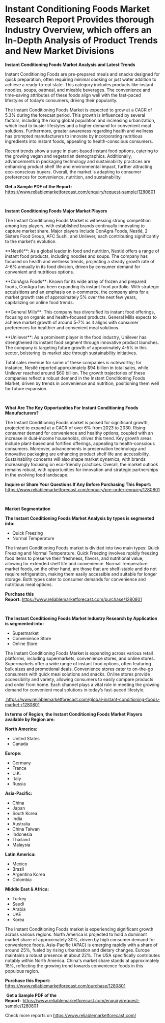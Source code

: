 <p><h1>Instant Conditioning Foods Market Research Report Provides thorough Industry Overview, which offers an In-Depth Analysis of Product Trends and New Market Divisions</h1></p><p><strong>Instant Conditioning Foods Market Analysis and Latest Trends</strong></p>
<p><p>Instant Conditioning Foods are pre-prepared meals and snacks designed for quick preparation, often requiring minimal cooking or just water addition to achieve a ready-to-eat state. This category includes products like instant noodles, soups, oatmeal, and mixable beverages. The convenience and time-saving attributes of these foods align well with the fast-paced lifestyles of today’s consumers, driving their popularity.</p><p>The Instant Conditioning Foods Market is expected to grow at a CAGR of 5.3% during the forecast period. This growth is influenced by several factors, including the rising global population and increasing urbanization, which lead to busier lifestyles and a higher demand for convenient meal solutions. Furthermore, greater awareness regarding health and wellness has prompted manufacturers to innovate by incorporating nutritious ingredients into instant foods, appealing to health-conscious consumers.</p><p>Recent trends show a surge in plant-based instant food options, catering to the growing vegan and vegetarian demographics. Additionally, advancements in packaging technology and sustainability practices are enhancing product shelf life and environmental impact, further attracting eco-conscious buyers. Overall, the market is adapting to consumer preferences for convenience, nutrition, and sustainability.</p></p>
<p><strong>Get a Sample PDF of the Report:&nbsp;</strong> <a href="https://www.reliablemarketforecast.com/enquiry/request-sample/1280801?utm_campaign=2301&utm_medium=2&utm_source=Github&utm_content=ia&utm_term=24032025&utm_id=instant-conditioning-foods">https://www.reliablemarketforecast.com/enquiry/request-sample/1280801</a></p>
<p>&nbsp;</p>
<p><strong>Instant Conditioning Foods Major Market Players</strong></p>
<p><p>The Instant Conditioning Foods Market is witnessing strong competition among key players, with established brands continually innovating to capture market share. Major players include ConAgra Foods, Nestlé, 2 Sisters Food Group, AFC Sushi, and Unilever, each contributing significantly to the market's evolution.</p><p>**Nestlé**: As a global leader in food and nutrition, Nestlé offers a range of instant food products, including noodles and soups. The company has focused on health and wellness trends, projecting a steady growth rate of 4-6% annually in its food division, driven by consumer demand for convenient and nutritious options.</p><p>**ConAgra Foods**: Known for its wide array of frozen and prepared foods, ConAgra has been expanding its instant food portfolio. With strategic acquisitions and an emphasis on e-commerce, the company aims for a market growth rate of approximately 5% over the next few years, capitalizing on online food trends.</p><p>**General Mills**: This company has diversified its instant food offerings, focusing on organic and health-focused products. General Mills expects to achieve market growth of around 5-7% as it aligns with consumer preferences for healthier and convenient meal solutions.</p><p>**Unilever**: As a prominent player in the food industry, Unilever has strengthened its instant food segment through innovative product launches. The company is targeting future growth of approximately 4-5% in this sector, bolstering its market size through sustainability initiatives.</p><p>Total sales revenue for some of these companies is noteworthy; for instance, Nestlé reported approximately $94 billion in total sales, while Unilever reached around $60 billion. The growth trajectories of these companies reflect a robust demand in the Instant Conditioning Foods Market, driven by trends in convenience and nutrition, positioning them well for future expansion.</p></p>
<p>&nbsp;</p>
<p><strong>What Are The Key Opportunities For Instant Conditioning Foods Manufacturers?</strong></p>
<p><p>The Instant Conditioning Foods market is poised for significant growth, projected to expand at a CAGR of over 6% from 2023 to 2030. Rising consumer demand for convenience and healthy options, coupled with an increase in dual-income households, drives this trend. Key growth areas include plant-based and fortified offerings, appealing to health-conscious consumers. Moreover, advancements in preservation technology and innovative packaging are enhancing product shelf life and accessibility. Sustainability concerns will also shape market dynamics, with brands increasingly focusing on eco-friendly practices. Overall, the market outlook remains robust, with opportunities for innovation and strategic partnerships in the evolving food landscape.</p></p>
<p><strong>Inquire or Share Your Questions If Any Before Purchasing This Report:</strong> <a href="https://www.reliablemarketforecast.com/enquiry/pre-order-enquiry/1280801?utm_campaign=2301&utm_medium=2&utm_source=Github&utm_content=ia&utm_term=24032025&utm_id=instant-conditioning-foods">https://www.reliablemarketforecast.com/enquiry/pre-order-enquiry/1280801</a></p>
<p>&nbsp;</p>
<p><strong>Market Segmentation</strong></p>
<p><strong>The Instant Conditioning Foods Market Analysis by types is segmented into:</strong></p>
<p><ul><li>Quick Freezing</li><li>Normal Temperature</li></ul></p>
<p><p>The Instant Conditioning Foods market is divided into two main types: Quick Freezing and Normal Temperature. Quick Freezing involves rapidly freezing food items to preserve their freshness, flavors, and nutritional value, allowing for extended shelf life and convenience. Normal Temperature market foods, on the other hand, are those that are shelf-stable and do not require refrigeration, making them easily accessible and suitable for longer storage. Both types cater to consumer demands for convenience and nutritious meal options.</p></p>
<p><strong>Purchase this Report:&nbsp;</strong><a href="https://www.reliablemarketforecast.com/purchase/1280801?utm_campaign=2301&utm_medium=2&utm_source=Github&utm_content=ia&utm_term=24032025&utm_id=instant-conditioning-foods">https://www.reliablemarketforecast.com/purchase/1280801</a></p>
<p>&nbsp;</p>
<p><strong>The Instant Conditioning Foods Market Industry Research by Application is segmented into:</strong></p>
<p><ul><li>Supermarket</li><li>Convenience Store</li><li>Online Store</li></ul></p>
<p><p>The Instant Conditioning Foods Market is expanding across various retail platforms, including supermarkets, convenience stores, and online stores. Supermarkets offer a wide range of instant food options, often featuring bulk sizes and promotional deals. Convenience stores cater to on-the-go consumers with quick meal solutions and snacks. Online stores provide accessibility and variety, allowing consumers to easily compare products and order from home. Each channel plays a vital role in meeting the growing demand for convenient meal solutions in today’s fast-paced lifestyle.</p></p>
<p><a href="https://www.reliablemarketforecast.com/global-instant-conditioning-foods-market-r1280801?utm_campaign=2301&utm_medium=2&utm_source=Github&utm_content=ia&utm_term=24032025&utm_id=instant-conditioning-foods">&nbsp;https://www.reliablemarketforecast.com/global-instant-conditioning-foods-market-r1280801</a></p>
<p><strong>In terms of Region, the Instant Conditioning Foods Market Players available by Region are:</strong></p>
<p>
    <p> <strong> North America: </strong>
        <ul>
            <li>United States</li>
            <li>Canada</li>
        </ul>
        </p> 
    <p> <strong> Europe: </strong>
        <ul>
            <li>Germany</li>
            <li>France</li>
            <li>U.K.</li>
            <li>Italy</li>
            <li>Russia</li>
        </ul>
        </p> 
    <p> <strong> Asia-Pacific: </strong>
        <ul>
            <li>China</li>
            <li>Japan</li>
            <li>South Korea</li>
            <li>India</li>
            <li>Australia</li>
            <li>China Taiwan</li>
            <li>Indonesia</li>
            <li>Thailand</li>
            <li>Malaysia</li>
        </ul>
        </p> 
    <p> <strong> Latin America: </strong>
        <ul>
            <li>Mexico</li>
            <li>Brazil</li>
            <li>Argentina Korea</li>
            <li>Colombia</li>
        </ul>
        </p> 
    <p> <strong> Middle East & Africa: </strong>
        <ul>
            <li>Turkey</li>
            <li>Saudi</li>
            <li>Arabia</li>
            <li>UAE</li>
            <li>Korea</li>
        </ul>
    </p>
    </p>
<p><p>The Instant Conditioning Foods market is experiencing significant growth across various regions. North America is projected to hold a dominant market share of approximately 30%, driven by high consumer demand for convenience foods. Asia-Pacific (APAC) is emerging rapidly with a share of around 25%, fueled by rising urbanization and dietary changes. Europe maintains a robust presence at about 22%. The USA specifically contributes notably within North America. China's market share stands at approximately 18%, reflecting the growing trend towards convenience foods in this populous region.</p></p>
<p><strong>Purchase this Report: </strong><a href="https://www.reliablemarketforecast.com/purchase/1280801?utm_campaign=2301&utm_medium=2&utm_source=Github&utm_content=ia&utm_term=24032025&utm_id=instant-conditioning-foods">https://www.reliablemarketforecast.com/purchase/1280801</a></p>
<p>&nbsp;<strong>Get a Sample PDF of the Report:&nbsp;&nbsp;</strong><a href="https://www.reliablemarketforecast.com/enquiry/request-sample/1280801?utm_campaign=2301&utm_medium=2&utm_source=Github&utm_content=ia&utm_term=24032025&utm_id=instant-conditioning-foods">https://www.reliablemarketforecast.com/enquiry/request-sample/1280801</a></p>
<p><strong></strong></p>
<p>Check more reports on <a href="https://www.reliablemarketforecast.com/?utm_campaign=2301&utm_medium=2&utm_source=Github&utm_content=ia&utm_term=24032025&utm_id=instant-conditioning-foods">https://www.reliablemarketforecast.com/</a></p>